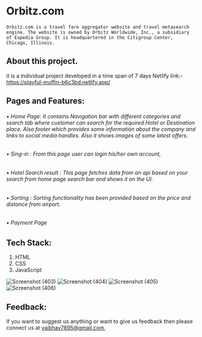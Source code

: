 # Orbitz.com
	Orbitz.com is a travel fare aggregator website and travel metasearch engine. The website is owned by Orbitz Worldwide, Inc., a subsidiary of Expedia Group. It is headquartered in the Citigroup Center, Chicago, Illinois.


## About this project.
it is a individual project developed in a time span of 7 days
Netlify link:- https://playful-muffin-b6c3bd.netlify.app/


## Pages and Features:
###### • Home Page: It contains Navigation bar with different categories and search tab where customer can search for the required Hotel or Destination place. Also footer which provides some information about the company and links to social media handles. Also it shows images of some latest offers.
###### • Sing-in : From this page user can login his/her own account,
###### • Hotel Search result : This page fetches data from an api based on your search from home page search bar and shows it on the UI.
###### • Sorting : Sorting functionality has been provided based on the price and distance from airport.
###### • Payment Page

## Tech Stack:
1.	HTML
2.	CSS
3.	JavaScript  

![Screenshot (403)](https://user-images.githubusercontent.com/99397606/155881916-0d3bdd79-d313-4791-8035-ad37e00f0605.png)
![Screenshot (404)](https://user-images.githubusercontent.com/99397606/155881973-f5a33c86-d364-4e2c-8aea-d4816da1e9a0.png)
![Screenshot (405)](https://user-images.githubusercontent.com/99397606/155881929-17733164-61d2-456b-a485-5a778ccd31c0.png)
![Screenshot (406)](https://user-images.githubusercontent.com/99397606/155881934-97c564f3-9537-42c3-91c3-7138d2bf548d.png)


## Feedback:
If you want to suggest us anything or want to give us feedback then please connect us at vaibhav7895@gmail.com,

